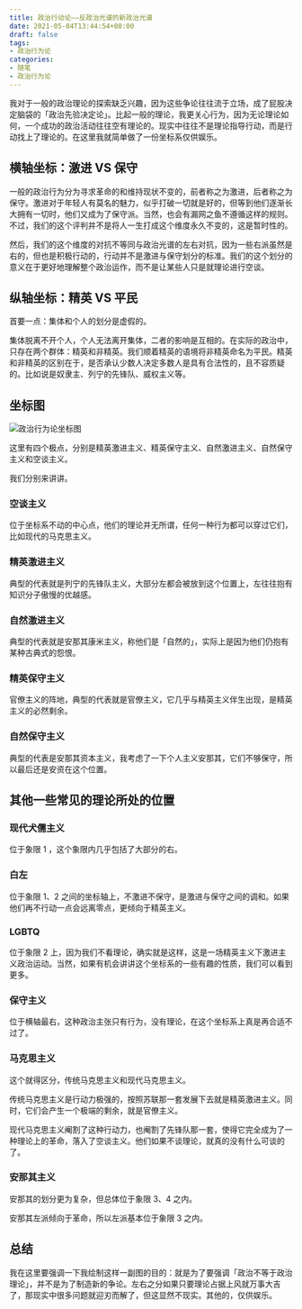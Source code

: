 ```yaml
---
title: 政治行动论——反政治光谱的新政治光谱
date: 2021-05-04T13:44:54+08:00
draft: false
tags:
- 政治行为论
categories:
- 随笔
- 政治行为论
---
```


我对于一般的政治理论的探索缺乏兴趣，因为这些争论往往流于立场，成了屁股决定脑袋的「政治先验决定论」。比起一般的理论，我更关心行为，因为无论理论如何，一个成功的政治活动往往空有理论的。现实中往往不是理论指导行动，而是行动找上了理论的。在这里我就简单做了一份坐标系仅供娱乐。

## 横轴坐标：激进 VS 保守

一般的政治行为分为寻求革命的和维持现状不变的，前者称之为激进，后者称之为保守。激进对于年轻人有莫名的魅力，似乎打破一切就是好的，但等到他们逐渐长大拥有一切时，他们又成为了保守派。当然，也会有漏网之鱼不遵循这样的规则。不过，我们的这个评判并不是将人一生打成这个维度永久不变的，这是暂时性的。

然后，我们的这个维度的对抗不等同与政治光谱的左右对抗，因为一些右派虽然是右的，但也是积极行动的，行动并不是激进与保守划分的标准。我们的这个划分的意义在于更好地理解整个政治运作，而不是让某些人只是就理论进行空谈。

## 纵轴坐标：精英 VS 平民

首要一点：集体和个人的划分是虚假的。

集体脱离不开个人，个人无法离开集体，二者的影响是互相的。在实际的政治中，只存在两个群体：精英和非精英。我们顺着精英的语境将非精英命名为平民。精英和非精英的区别在于，是否承认少数人决定多数人是具有合法性的，且不容质疑的。比如说是奴隶主、列宁的先锋队、威权主义等。

## 坐标图

![政治行为论坐标图](/post/img/political-behavior-theory.png )

这里有四个极点，分别是精英激进主义、精英保守主义、自然激进主义、自然保守主义和空谈主义。

我们分别来讲讲。

### 空谈主义

位于坐标系不动的中心点，他们的理论并无所谓，任何一种行为都可以穿过它们，比如现代的马克思主义。

### 精英激进主义

典型的代表就是列宁的先锋队主义，大部分左都会被放到这个位置上，左往往抱有知识分子傲慢的优越感。

### 自然激进主义

典型的代表就是安那其康米主义，称他们是「自然的」，实际上是因为他们仍抱有某种古典式的怨恨。

### 精英保守主义

官僚主义的阵地，典型的代表就是官僚主义，它几乎与精英主义伴生出现，是精英主义的必然剩余。

### 自然保守主义

典型的代表是安那其资本主义，我考虑了一下个人主义安那其，它们不够保守，所以最后还是安资在这个位置。



## 其他一些常见的理论所处的位置

### 现代犬儒主义

位于象限 1 ，这个象限内几乎包括了大部分的右。

### 白左

位于象限 1、2 之间的坐标轴上，不激进不保守，是激进与保守之间的调和。如果他们再不行动一点会远离零点，更倾向于精英主义。

### LGBTQ

位于象限 2 上，因为我们不看理论，确实就是这样，这是一场精英主义下激进主义政治运动。当然，如果有机会讲讲这个坐标系的一些有趣的性质，我们可以看到更多。

### 保守主义

位于横轴最右，这种政治主张只有行为，没有理论，在这个坐标系上真是再合适不过了。

### 马克思主义

这个就得区分，传统马克思主义和现代马克思主义。

传统马克思主义是行动力极强的，按照苏联那一套发展下去就是精英激进主义。同时，它们会产生一个极端的剩余，就是官僚主义。

现代马克思主义阉割了这种行动力，也阉割了先锋队那一套，使得它完全成为了一种理论上的革命，落入了空谈主义。他们如果不谈理论，就真的没有什么可谈的了。

### 安那其主义

安那其的划分更为复杂，但总体位于象限 3、4 之内。

安那其左派倾向于革命，所以左派基本位于象限 3 之内。

## 总结

我在这里要强调一下我绘制这样一副图的目的：就是为了要强调「政治不等于政治理论」，并不是为了制造新的争论。左右之分如果只要理论占据上风就万事大吉了，那现实中很多问题就迎刃而解了，但这显然不现实。其他的，仅供娱乐。

